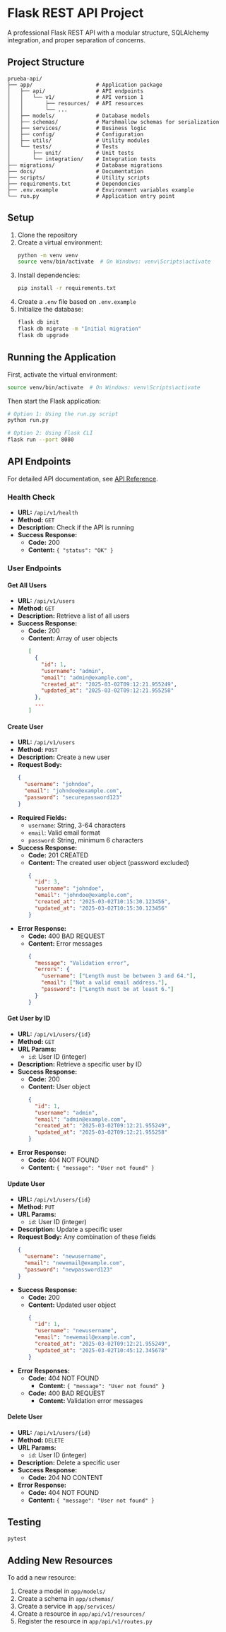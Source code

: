 # Flask REST API Project

A professional Flask REST API with a modular structure, SQLAlchemy integration, and proper separation of concerns.

## Project Structure

```
prueba-api/
├── app/                    # Application package
│   ├── api/                # API endpoints
│   │   └── v1/             # API version 1
│   │       ├── resources/  # API resources
│   │       └── ...
│   ├── models/             # Database models
│   ├── schemas/            # Marshmallow schemas for serialization
│   ├── services/           # Business logic
│   ├── config/             # Configuration
│   ├── utils/              # Utility modules
│   └── tests/              # Tests
│       ├── unit/           # Unit tests
│       └── integration/    # Integration tests
├── migrations/             # Database migrations
├── docs/                   # Documentation
├── scripts/                # Utility scripts
├── requirements.txt        # Dependencies
├── .env.example            # Environment variables example
└── run.py                  # Application entry point
```

## Setup

1. Clone the repository
2. Create a virtual environment:
   ```bash
   python -m venv venv
   source venv/bin/activate  # On Windows: venv\Scripts\activate
   ```
3. Install dependencies:
   ```bash
   pip install -r requirements.txt
   ```
4. Create a `.env` file based on `.env.example`
5. Initialize the database:
   ```bash
   flask db init
   flask db migrate -m "Initial migration"
   flask db upgrade
   ```

## Running the Application

First, activate the virtual environment:

```bash
source venv/bin/activate  # On Windows: venv\Scripts\activate
```

Then start the Flask application:

```bash
# Option 1: Using the run.py script
python run.py

# Option 2: Using Flask CLI
flask run --port 8080
```

## API Endpoints

For detailed API documentation, see [API Reference](docs/API_REFERENCE.md).

### Health Check

- **URL:** `/api/v1/health`
- **Method:** `GET`
- **Description:** Check if the API is running
- **Success Response:**
  - **Code:** 200
  - **Content:** `{ "status": "OK" }`

### User Endpoints

#### Get All Users

- **URL:** `/api/v1/users`
- **Method:** `GET`
- **Description:** Retrieve a list of all users
- **Success Response:**
  - **Code:** 200
  - **Content:** Array of user objects
    ```json
    [
      {
        "id": 1,
        "username": "admin",
        "email": "admin@example.com",
        "created_at": "2025-03-02T09:12:21.955249",
        "updated_at": "2025-03-02T09:12:21.955258"
      },
      ...
    ]
    ```

#### Create User

- **URL:** `/api/v1/users`
- **Method:** `POST`
- **Description:** Create a new user
- **Request Body:**
  ```json
  {
    "username": "johndoe",
    "email": "johndoe@example.com",
    "password": "securepassword123"
  }
  ```
- **Required Fields:**
  - `username`: String, 3-64 characters
  - `email`: Valid email format
  - `password`: String, minimum 6 characters
- **Success Response:**
  - **Code:** 201 CREATED
  - **Content:** The created user object (password excluded)
    ```json
    {
      "id": 3,
      "username": "johndoe",
      "email": "johndoe@example.com",
      "created_at": "2025-03-02T10:15:30.123456",
      "updated_at": "2025-03-02T10:15:30.123456"
    }
    ```
- **Error Response:**
  - **Code:** 400 BAD REQUEST
  - **Content:** Error messages
    ```json
    {
      "message": "Validation error",
      "errors": {
        "username": ["Length must be between 3 and 64."],
        "email": ["Not a valid email address."],
        "password": ["Length must be at least 6."]
      }
    }
    ```

#### Get User by ID

- **URL:** `/api/v1/users/{id}`
- **Method:** `GET`
- **URL Params:** 
  - `id`: User ID (integer)
- **Description:** Retrieve a specific user by ID
- **Success Response:**
  - **Code:** 200
  - **Content:** User object
    ```json
    {
      "id": 1,
      "username": "admin",
      "email": "admin@example.com",
      "created_at": "2025-03-02T09:12:21.955249",
      "updated_at": "2025-03-02T09:12:21.955258"
    }
    ```
- **Error Response:**
  - **Code:** 404 NOT FOUND
  - **Content:** `{ "message": "User not found" }`

#### Update User

- **URL:** `/api/v1/users/{id}`
- **Method:** `PUT`
- **URL Params:** 
  - `id`: User ID (integer)
- **Description:** Update a specific user
- **Request Body:** Any combination of these fields
  ```json
  {
    "username": "newusername",
    "email": "newemail@example.com",
    "password": "newpassword123"
  }
  ```
- **Success Response:**
  - **Code:** 200
  - **Content:** Updated user object
    ```json
    {
      "id": 1,
      "username": "newusername",
      "email": "newemail@example.com",
      "created_at": "2025-03-02T09:12:21.955249",
      "updated_at": "2025-03-02T10:45:12.345678"
    }
    ```
- **Error Responses:**
  - **Code:** 404 NOT FOUND
    - **Content:** `{ "message": "User not found" }`
  - **Code:** 400 BAD REQUEST
    - **Content:** Validation error messages

#### Delete User

- **URL:** `/api/v1/users/{id}`
- **Method:** `DELETE`
- **URL Params:** 
  - `id`: User ID (integer)
- **Description:** Delete a specific user
- **Success Response:**
  - **Code:** 204 NO CONTENT
- **Error Response:**
  - **Code:** 404 NOT FOUND
  - **Content:** `{ "message": "User not found" }`

## Testing

```bash
pytest
```

## Adding New Resources

To add a new resource:

1. Create a model in `app/models/`
2. Create a schema in `app/schemas/`
3. Create a service in `app/services/`
4. Create a resource in `app/api/v1/resources/`
5. Register the resource in `app/api/v1/routes.py`